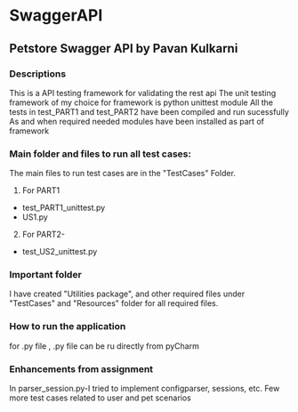 # SwaggerAPI

## Petstore Swagger API by Pavan Kulkarni

### Descriptions

This is a API testing framework for validating the rest api
The unit testing framework of my choice for framework is python unittest module
All the tests in test_PART1 and test_PART2 have been compiled and run sucessfully
As and when required needed modules have been installed as part of framework


### Main folder and files to run all test cases:

The main files to run test cases are in the "TestCases" Folder.

1. For PART1

  * test_PART1_unittest.py
  * US1.py 


2. For PART2- 

  * test_US2_unittest.py

 
### Important folder
I have created "Utilities package", and other required files under "TestCases" and "Resources" folder for all required files.

### How to run the application

for .py file , .py file can be ru directly from pyCharm 

### Enhancements from assignment
In parser_session.py-I tried to implement configparser, sessions, etc.
Few more test cases related to user and pet scenarios



